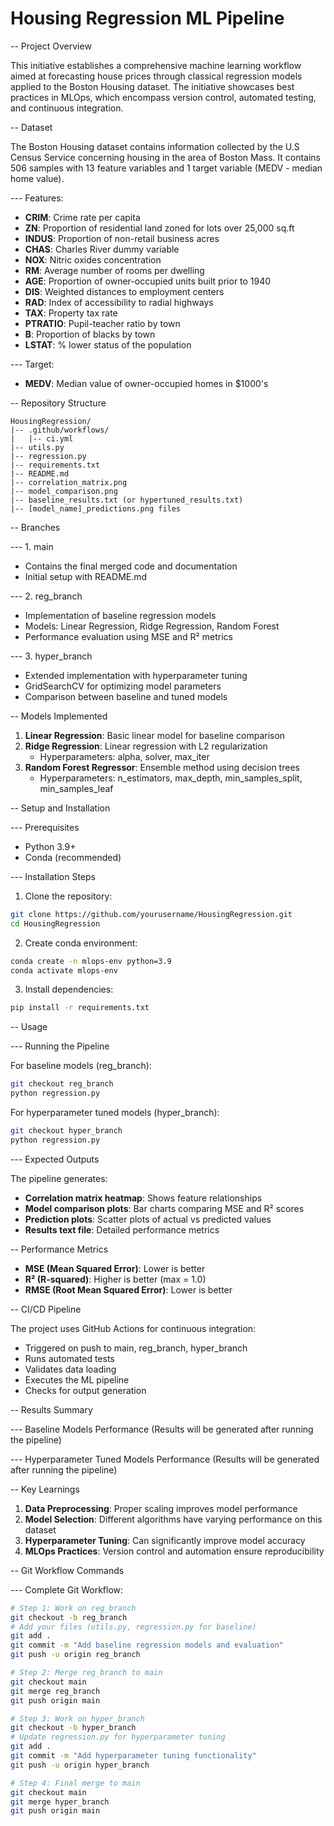 # Housing Regression ML Pipeline


 -- Project Overview

This initiative establishes a comprehensive machine learning workflow aimed at forecasting house prices through classical regression models applied to the Boston Housing dataset. The initiative showcases best practices in MLOps, which encompass version control, automated testing, and continuous integration.

 -- Dataset

The Boston Housing dataset contains information collected by the U.S Census Service concerning housing in the area of Boston Mass. It contains 506 samples with 13 feature variables and 1 target variable (MEDV - median home value).

 --- Features:
- **CRIM**: Crime rate per capita
- **ZN**: Proportion of residential land zoned for lots over 25,000 sq.ft
- **INDUS**: Proportion of non-retail business acres
- **CHAS**: Charles River dummy variable
- **NOX**: Nitric oxides concentration
- **RM**: Average number of rooms per dwelling
- **AGE**: Proportion of owner-occupied units built prior to 1940
- **DIS**: Weighted distances to employment centers
- **RAD**: Index of accessibility to radial highways
- **TAX**: Property tax rate
- **PTRATIO**: Pupil-teacher ratio by town
- **B**: Proportion of blacks by town
- **LSTAT**: % lower status of the population

 --- Target:
- **MEDV**: Median value of owner-occupied homes in $1000's

 -- Repository Structure

```
HousingRegression/
|-- .github/workflows/
|   |-- ci.yml
|-- utils.py
|-- regression.py
|-- requirements.txt
|-- README.md
|-- correlation_matrix.png
|-- model_comparison.png
|-- baseline_results.txt (or hypertuned_results.txt)
|-- [model_name]_predictions.png files
```

 -- Branches

 --- 1. main
- Contains the final merged code and documentation
- Initial setup with README.md

 --- 2. reg_branch
- Implementation of baseline regression models
- Models: Linear Regression, Ridge Regression, Random Forest
- Performance evaluation using MSE and R² metrics

 --- 3. hyper_branch
- Extended implementation with hyperparameter tuning
- GridSearchCV for optimizing model parameters
- Comparison between baseline and tuned models

 -- Models Implemented

1. **Linear Regression**: Basic linear model for baseline comparison
2. **Ridge Regression**: Linear regression with L2 regularization
   - Hyperparameters: alpha, solver, max_iter
3. **Random Forest Regressor**: Ensemble method using decision trees
   - Hyperparameters: n_estimators, max_depth, min_samples_split, min_samples_leaf

 -- Setup and Installation

 --- Prerequisites
- Python 3.9+
- Conda (recommended)

 --- Installation Steps

1. Clone the repository:
```bash
git clone https://github.com/yourusername/HousingRegression.git
cd HousingRegression
```

2. Create conda environment:
```bash
conda create -n mlops-env python=3.9
conda activate mlops-env
```

3. Install dependencies:
```bash
pip install -r requirements.txt
```

 -- Usage

 --- Running the Pipeline

For baseline models (reg_branch):
```bash
git checkout reg_branch
python regression.py
```

For hyperparameter tuned models (hyper_branch):
```bash
git checkout hyper_branch
python regression.py
```

 --- Expected Outputs

The pipeline generates:
- **Correlation matrix heatmap**: Shows feature relationships
- **Model comparison plots**: Bar charts comparing MSE and R² scores
- **Prediction plots**: Scatter plots of actual vs predicted values
- **Results text file**: Detailed performance metrics

 -- Performance Metrics

- **MSE (Mean Squared Error)**: Lower is better
- **R² (R-squared)**: Higher is better (max = 1.0)
- **RMSE (Root Mean Squared Error)**: Lower is better

 -- CI/CD Pipeline

The project uses GitHub Actions for continuous integration:
- Triggered on push to main, reg_branch, hyper_branch
- Runs automated tests
- Validates data loading
- Executes the ML pipeline
- Checks for output generation

 -- Results Summary

 --- Baseline Models Performance
(Results will be generated after running the pipeline)

 --- Hyperparameter Tuned Models Performance
(Results will be generated after running the pipeline)

 -- Key Learnings

1. **Data Preprocessing**: Proper scaling improves model performance
2. **Model Selection**: Different algorithms have varying performance on this dataset
3. **Hyperparameter Tuning**: Can significantly improve model accuracy
4. **MLOps Practices**: Version control and automation ensure reproducibility

 -- Git Workflow Commands

 --- Complete Git Workflow:

```bash
# Step 1: Work on reg_branch
git checkout -b reg_branch
# Add your files (utils.py, regression.py for baseline)
git add .
git commit -m "Add baseline regression models and evaluation"
git push -u origin reg_branch

# Step 2: Merge reg_branch to main
git checkout main
git merge reg_branch
git push origin main

# Step 3: Work on hyper_branch
git checkout -b hyper_branch
# Update regression.py for hyperparameter tuning
git add .
git commit -m "Add hyperparameter tuning functionality"
git push -u origin hyper_branch

# Step 4: Final merge to main
git checkout main
git merge hyper_branch
git push origin main
```
